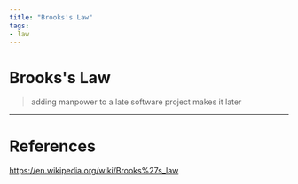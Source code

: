 ```yaml
---
title: "Brooks's Law"
tags:
- law
---
```


# Brooks's Law

> adding manpower to a late software project makes it later

---
# References

https://en.wikipedia.org/wiki/Brooks%27s_law